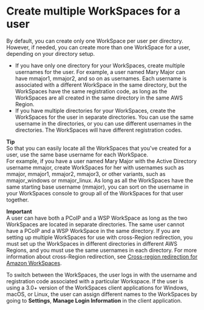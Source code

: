 # Create multiple WorkSpaces for a user<a name="create-multiple-workspaces-for-user"></a>

By default, you can create only one WorkSpace per user per directory\. However, if needed, you can create more than one WorkSpace for a user, depending on your directory setup\. 
+ If you have only one directory for your WorkSpaces, create multiple usernames for the user\. For example, a user named Mary Major can have mmajor1, mmajor2, and so on as usernames\. Each username is associated with a different WorkSpace in the same directory, but the WorkSpaces have the same registration code, as long as the WorkSpaces are all created in the same directory in the same AWS Region\.
+ If you have multiple directories for your WorkSpaces, create the WorkSpaces for the user in separate directories\. You can use the same username in the directories, or you can use different usernames in the directories\. The WorkSpaces will have different registration codes\.

**Tip**  
So that you can easily locate all the WorkSpaces that you've created for a user, use the same base username for each WorkSpace\.  
For example, if you have a user named Mary Major with the Active Directory username mmajor, create WorkSpaces for her with usernames such as mmajor, mmajor1, mmajor2, mmajor3, or other variants, such as mmajor\_windows or mmajor\_linux\. As long as all the WorkSpaces have the same starting base username \(mmajor\), you can sort on the username in your WorkSpaces console to group all of the WorkSpaces for that user together\.

**Important**  
A user can have both a PCoIP and a WSP WorkSpace as long as the two WorkSpaces are located in separate directories\. The same user cannot have a PCoIP and a WSP WorkSpace in the same directory\. 
If you are setting up multiple WorkSpaces for use with cross\-Region redirection, you must set up the WorkSpaces in different directories in different AWS Regions, and you must use the same usernames in each directory\. For more information about cross\-Region redirection, see [Cross\-region redirection for Amazon WorkSpaces](cross-region-redirection.md)\. 

To switch between the WorkSpaces, the user logs in with the username and registration code associated with a particular Workspace\. If the user is using a 3\.0\+ version of the WorkSpaces client applications for Windows, macOS, or Linux, the user can assign different names to the WorkSpaces by going to **Settings**, **Manage Login Information** in the client application\.